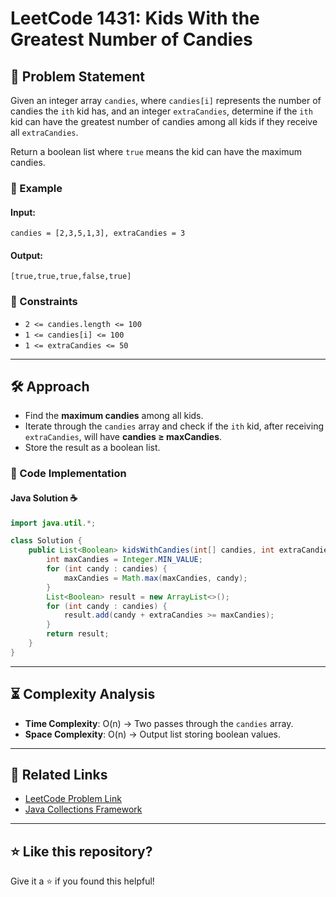 # LeetCode 1431: Kids With the Greatest Number of Candies

## 🚀 Problem Statement
Given an integer array `candies`, where `candies[i]` represents the number of candies the `ith` kid has, and an integer `extraCandies`, determine if the `ith` kid can have the greatest number of candies among all kids if they receive all `extraCandies`.

Return a boolean list where `true` means the kid can have the maximum candies.

### 🔹 Example
#### Input:
```plaintext
candies = [2,3,5,1,3], extraCandies = 3
```
#### Output:
```plaintext
[true,true,true,false,true]
```

### 🔹 Constraints
- `2 <= candies.length <= 100`
- `1 <= candies[i] <= 100`
- `1 <= extraCandies <= 50`

---

## 🛠 Approach
- Find the **maximum candies** among all kids.
- Iterate through the `candies` array and check if the `ith` kid, after receiving `extraCandies`, will have **candies ≥ maxCandies**.
- Store the result as a boolean list.

### 📝 Code Implementation
#### Java Solution ☕
```java
import java.util.*;

class Solution {
    public List<Boolean> kidsWithCandies(int[] candies, int extraCandies) {
        int maxCandies = Integer.MIN_VALUE;
        for (int candy : candies) {
            maxCandies = Math.max(maxCandies, candy);
        }
        List<Boolean> result = new ArrayList<>();
        for (int candy : candies) {
            result.add(candy + extraCandies >= maxCandies);
        }
        return result;
    }
}
```

---

## ⏳ Complexity Analysis
- **Time Complexity**: O(n) → Two passes through the `candies` array.
- **Space Complexity**: O(n) → Output list storing boolean values.

---

## 🔗 Related Links
- [LeetCode Problem Link](https://leetcode.com/problems/kids-with-the-greatest-number-of-candies/)
- [Java Collections Framework](https://docs.oracle.com/javase/8/docs/technotes/guides/collections/index.html)

---

## ⭐ Like this repository?
Give it a ⭐ if you found this helpful!
